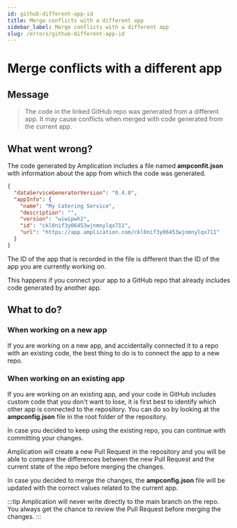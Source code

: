 ```yaml
---
id: github-different-app-id
title: Merge conflicts with a different app
sidebar_label: Merge conflicts with a different app
slug: /errors/github-different-app-id
---
```


# Merge conflicts with a different app

## Message

> The code in the linked GitHub repo was generated from a different app. It may cause conflicts when merged with code generated from the current app.

## What went wrong?

The code generated by Amplication includes a file named **ampconfit.json** with information about the app from which the code was generated.

```json
{
  "dataServiceGeneratorVersion": "0.4.0",
  "appInfo": {
    "name": "My Catering Service",
    "description": "",
    "version": "wiwipwh2",
    "id": "ckl0nif3y06453wjnmnylqx711",
    "url": "https://app.amplication.com/ckl0nif3y06453wjnmnylqx711"
  }
}
```

The ID of the app that is recorded in the file is different than the ID of the app you are currently working on.

This happens if you connect your app to a GitHub repo that already includes code generated by another app.

## What to do?

### When working on a new app

If you are working on a new app, and accidentally connected it to a repo with an existing code, the best thing to do is to connect the app to a new repo.

### When working on an existing app

If you are working on an existing app, and your code in GitHub includes custom code that you don't want to lose, it is first best to identify which other app is connected to the repository. You can do so by looking at the **ampconfig.json** file in the root folder of the repository.

In case you decided to keep using the existing repo, you can continue with committing your changes.

Amplication will create a new Pull Request in the repository and you will be able to compare the differences between the new Pull Request and the current state of the repo before merging the changes.

In case you decided to merge the changes, the **ampconfig.json** file will be updated with the correct values related to the current app.

:::tip
Amplication will never write directly to the main branch on the repo. You always get the chance to review the Pull Request before merging the changes.
:::

